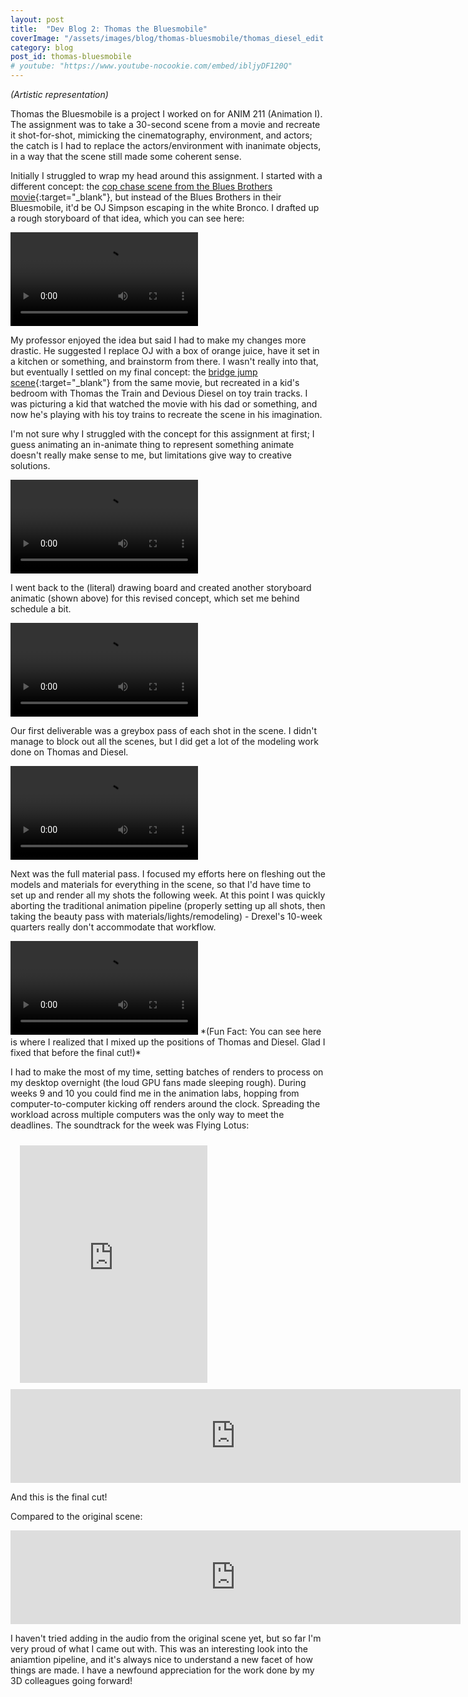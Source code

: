 ```yaml
---
layout: post
title:  "Dev Blog 2: Thomas the Bluesmobile"
coverImage: "/assets/images/blog/thomas-bluesmobile/thomas_diesel_edit.png"
category: blog
post_id: thomas-bluesmobile
# youtube: "https://www.youtube-nocookie.com/embed/ibljyDF120Q"
---
```


*(Artistic representation)*

Thomas the Bluesmobile is a project I worked on for ANIM 211 (Animation I). The assignment was to take a 30-second scene from a movie and recreate it shot-for-shot, mimicking the cinematography, environment, and actors; the catch is I had to replace the actors/environment with inanimate objects, in a way that the scene still made some coherent sense.

Initially I struggled to wrap my head around this assignment. I started with a different concept: the 
[cop chase scene from the Blues Brothers movie](https://youtu.be/LMagP52BWG8?t=44){:target="_blank"}, 
but instead of the Blues Brothers in their Bluesmobile, it'd be OJ Simpson escaping in the white Bronco. I drafted up a rough storyboard of that idea, which you can see here:

<video class="center" controls>
    <source src="/assets/mp4/blog/thomas-bluesmobile/OJ-storyboard.mp4" type="video/mp4">
    Your browser does not support HTML5 video.
</video>

My professor enjoyed the idea but said I had to make my changes more drastic. He suggested I replace OJ with a box of orange juice, have it set in a kitchen or something, and brainstorm from there. I wasn't really into that, but eventually I settled on my final concept: the [bridge jump scene](https://youtu.be/QTOg4aYGtdY?t=7){:target="_blank"} from the same movie, but recreated in a kid's bedroom with Thomas the Train and Devious Diesel on toy train tracks. I was picturing a kid that watched the movie with his dad or something, and now he's playing with his toy trains to recreate the scene in his imagination.

I'm not sure why I struggled with the concept for this assignment at first; I guess animating an in-animate thing to represent something animate doesn't really make sense to me, but limitations give way to creative solutions.

<video class="center" controls>
    <source src="/assets/mp4/blog/thomas-bluesmobile/thomas-storyboard.mp4" type="video/mp4">
    Your browser does not support HTML5 video.
</video>

I went back to the (literal) drawing board and created another storyboard animatic (shown above) for this revised concept, which set me behind schedule a bit.


<video class="center" controls>
    <source src="/assets/mp4/blog/thomas-bluesmobile/v1_greybox.mp4" type="video/mp4">
    Your browser does not support HTML5 video.
</video>

Our first deliverable was a greybox pass of each shot in the scene. I didn't manage to block out all the scenes, but I did get a lot of the modeling work done on Thomas and Diesel. 

<video class="center" controls>
    <source src="/assets/mp4/blog/thomas-bluesmobile/v3_shot3-revision.mp4" type="video/mp4">
    Your browser does not support HTML5 video.
</video>

Next was the full material pass. I focused my efforts here on fleshing out the models and materials for everything in the scene, so that I'd have time to set up and render all my shots the following week. At this point I was quickly aborting the traditional animation pipeline (properly setting up all shots, then taking the beauty pass with materials/lights/remodeling) - Drexel's 10-week quarters really don't accommodate that workflow.

<video class="center" controls>
    <source src="/assets/mp4/blog/thomas-bluesmobile/v5_DoF-pass.mp4" type="video/mp4">
    Your browser does not support HTML5 video.
</video>
*(Fun Fact: You can see here is where I realized that I mixed up the positions of Thomas and Diesel. Glad I fixed that before the final cut!)*

I had to make the most of my time, setting batches of renders to process on my desktop overnight (the loud GPU fans made sleeping rough). During weeks 9 and 10 you could find me in the animation labs, hopping from computer-to-computer kicking off renders around the clock. Spreading the workload across multiple computers was the only way to meet the deadlines. The soundtrack for the week was Flying Lotus:

<iframe style="padding: 10px 15px;" class="center" src="https://open.spotify.com/embed/album/5WfDyog8yO7ZF8JdJxeZfl" width="300" height="380" frameborder="0" allowtransparency="true" allow="encrypted-media"></iframe>

<div class="iframe-container">
    <iframe width="720" height="auto" src="https://www.youtube-nocookie.com/embed/ibljyDF120Q" frameborder="0" allow="autoplay; encrypted-media; picture-in-picture" allowfullscreen></iframe>
</div>

And this is the final cut! 

Compared to the original scene:

<div class="iframe-container">
    <iframe width="720" height="auto" src="https://www.youtube-nocookie.com/embed/QTOg4aYGtdY?start=7" frameborder="0" allow="autoplay; encrypted-media; picture-in-picture" allowfullscreen></iframe>
</div>

I haven't tried adding in the audio from the original scene yet, but so far I'm very proud of what I came out with. This was an interesting look into the aniamtion pipeline, and it's always nice to understand a new facet of how things are made. I have a newfound appreciation for the work done by my 3D colleagues going forward!